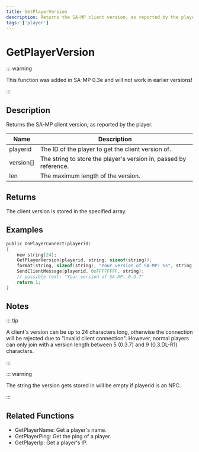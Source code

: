 ```yaml
---
title: GetPlayerVersion
description: Returns the SA-MP client version, as reported by the player.
tags: ['player']
---
```


# GetPlayerVersion

<TagLinks />

::: warning

This function was added in SA-MP 0.3e and will not work in earlier versions!

:::

## Description

Returns the SA-MP client version, as reported by the player.


| Name | Description |
|------|-------------|
|playerid | The ID of the player to get the client version of.|
|version[] | The string to store the player's version in, passed by reference.|
|len | The maximum length of the version.|


## Returns

 The client version is stored in the specified array.


## Examples


```c
public OnPlayerConnect(playerid)
{
    new string[24];
    GetPlayerVersion(playerid, string, sizeof(string));
    format(string, sizeof(string), "Your version of SA-MP: %s", string);
    SendClientMessage(playerid, 0xFFFFFFFF, string);
    // possible text: "Your version of SA-MP: 0.3.7"
    return 1;
}
```


## Notes

::: tip


A client's version can be up to 24 characters long, otherwise the connection will be rejected due to "Invalid client connection". However, normal players can only join with a version length between 5 (0.3.7) and 9 (0.3.DL-R1) characters.


:::


::: warning

The string the version gets stored in will be empty if playerid is an NPC.

:::


## Related Functions


-  GetPlayerName: Get a player's name.
-  GetPlayerPing: Get the ping of a player.
-  GetPlayerIp: Get a player's IP.